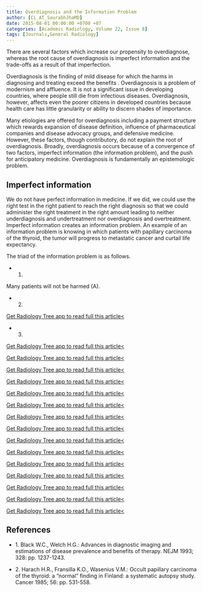 ```yaml
---
title: Overdiagnosis and the Information Problem
author: [CL_AT_SaurabhJhaMD]
date: 2015-08-01 00:00:00 +0700 +07
categories: [Academic Radiology, Volume 22, Issue 8]
tags: [Journals,General Radiology]
---
```

There are several factors which increase our propensity to overdiagnose, whereas the root cause of overdiagnosis is imperfect information and the trade-offs as a result of that imperfection.

Overdiagnosis is the finding of mild disease for which the harms in diagnosing and treating exceed the benefits . Overdiagnosis is a problem of modernism and affluence. It is not a significant issue in developing countries, where people still die from infectious diseases. Overdiagnosis, however, affects even the poorer citizens in developed countries because health care has little granularity or ability to discern shades of importance.

Many etiologies are offered for overdiagnosis including a payment structure which rewards expansion of disease definition, influence of pharmaceutical companies and disease advocacy groups, and defensive medicine. However, these factors, though contributory, do not explain the root of overdiagnosis. Broadly, overdiagnosis occurs because of a convergence of two factors, imperfect information (the information problem), and the push for anticipatory medicine. Overdiagnosis is fundamentally an epistemologic problem.

## Imperfect information

We do not have perfect information in medicine. If we did, we could use the right test in the right patient to reach the right diagnosis so that we could administer the right treatment in the right amount leading to neither underdiagnosis and undertreatment nor overdiagnosis and overtreatment. Imperfect information creates an information problem. An example of an information problem is knowing in which patients with papillary carcinoma of the thyroid, the tumor will progress to metastatic cancer and curtail life expectancy.

The triad of the information problem is as follows.

- 1)
Many patients will not be harmed (A).

- 2)
[Get Radiology Tree app to read full this article<](https://clinicalpub.com/app)

- 3)
[Get Radiology Tree app to read full this article<](https://clinicalpub.com/app)


[Get Radiology Tree app to read full this article<](https://clinicalpub.com/app)

[Get Radiology Tree app to read full this article<](https://clinicalpub.com/app)

[Get Radiology Tree app to read full this article<](https://clinicalpub.com/app)

[Get Radiology Tree app to read full this article<](https://clinicalpub.com/app)

[Get Radiology Tree app to read full this article<](https://clinicalpub.com/app)

[Get Radiology Tree app to read full this article<](https://clinicalpub.com/app)

[Get Radiology Tree app to read full this article<](https://clinicalpub.com/app)

[Get Radiology Tree app to read full this article<](https://clinicalpub.com/app)

[Get Radiology Tree app to read full this article<](https://clinicalpub.com/app)

[Get Radiology Tree app to read full this article<](https://clinicalpub.com/app)

[Get Radiology Tree app to read full this article<](https://clinicalpub.com/app)

[Get Radiology Tree app to read full this article<](https://clinicalpub.com/app)

[Get Radiology Tree app to read full this article<](https://clinicalpub.com/app)

[Get Radiology Tree app to read full this article<](https://clinicalpub.com/app)

## References

- 1\. Black W.C., Welch H.G.: Advances in diagnostic imaging and estimations of disease prevalence and benefits of therapy. NEJM 1993; 328: pp. 1237-1243.


- 2\. Harach H.R., Fransilla K.O., Wasenius V.M.: Occult papillary carcinoma of the thyroid: a “normal” finding in Finland: a systematic autopsy study. Cancer 1985; 56: pp. 531-558.